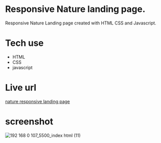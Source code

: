 # Responsive Nature landing page.

Responsive Nature Landing page created with HTML CSS and Javascript.

# Tech use

- HTML
- CSS
- javascript

# Live url 

[nature responsive landing page](https://responsive-nature-landing-page.vercel.app/)


# screenshot
![192 168 0 107_5500_index html (11)](https://user-images.githubusercontent.com/95171638/191063906-42b04a42-589f-46d4-9fa9-616bbb72a8db.png)
